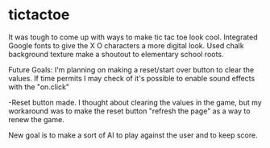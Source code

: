 # tictactoe

It was tough to come up with ways to make tic tac toe look cool.
Integrated Google fonts to give the X O characters a more digital look. Used chalk background texture make a shoutout to elementary school roots.

Future Goals:
I'm planning on making a reset/start over button to clear the values. If time permits I may check of it's possible to enable sound effects with the "on.click" 

-Reset button made. I thought about clearing the values in the game, but my workaround was to make the reset button "refresh the page" as a way to renew the game.

New goal is to make a sort of AI to play against the user and to keep score.

